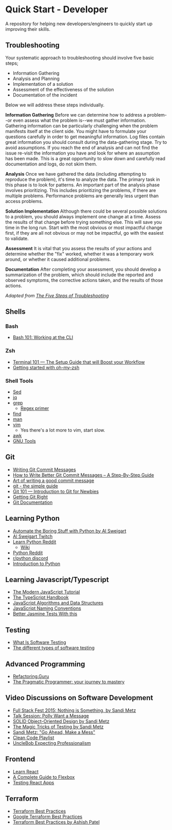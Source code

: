 # Quick Start - Developer

A repository for helping new developers/engineers to quickly start up improving their skills.

## Troubleshooting

Your systematic approach to troubleshooting should involve five basic steps;

- Information Gathering
- Analysis and Planning
- Implementation of a solution
- Assessment of the effectiveness of the solution
- Documentation of the incident

Below we will address these steps individually.

**Information Gathering**  Before we can determine how to address a problem--or even assess what the problem is--we must gather information. Gathering information can be particularly challenging when the problem manifests itself at the client side. You might have to formulate your questions carefully in order to get meaningful information. Log files contain great information you should consult during the data-gathering stage. Try to avoid assumptions. If you reach the end of analysis and can not find the issue re-visit the information you have and look for where an assumption has been made. This is a great opportunity to slow down and carefully read documentation and logs, do not skim them.

**Analysis** Once we have gathered the data (including attempting to reproduce the problem), it's time to analyze the data.  The primary task in this phase is to look for patterns. An important part of the analysis phase involves prioritizing. This includes prioritizing the problems, if there are multiple problems. Performance problems are generally less urgent than access problems.

**Solution Implementation** Although there could be several possible solutions to a problem, you should always implement one change at a time. Assess the results of that change before trying something else. This will save you time in the long run. Start with the most obvious or most impactful change first, if they are all not obvious or may not be impactful, go with the easiest to validate.

**Assessment**  It is vital that you assess the results of your actions and determine whether the "fix" worked, whether it was a temporary work around, or whether it caused additional problems.

**Documentation** After completing your assessment, you should develop a summarization of the problem, which should include the reported and observed symptoms, the corrective actions taken, and the results of those actions.

*Adapted from [The Five Steps of Troubleshooting](https://www.aimetis.com/webhelp/aira/v5/en/troubleshooting/Troubleshooting_Guidelines/The_Five_Steps_of_Troubleshooting.htm)*

## Shells

### Bash

- [Bash 101: Working at the CLI](https://www.linux.com/training-tutorials/bash-101-working-cli/)

### Zsh

- [Terminal 101 — The Setup Guide that will Boost your Workflow](https://itnext.io/terminal-101-the-setup-guide-that-will-boost-your-workflow-12df2570052)
- [Getting started with oh-my-zsh](https://dienbui.medium.com/using-oh-my-zsh-f65be6460d3f)

### Shell Tools

- [Sed](https://www.grymoire.com/Unix/Sed.html)
- [jq](https://lzone.de/cheat-sheet/jq)
- [grep](https://www.eriwen.com/tools/grep-is-a-beautiful-tool/)
  - [Regex primer](http://marvin.cs.uidaho.edu/~heckendo/Handouts/regex.html)
- [find](https://www.eriwen.com/productivity/find-is-a-beautiful-tool/)
- [man](https://phoenixnap.com/kb/linux-man)
- [vim](https://www.linuxfoundation.org/blog/blog/classic-sysadmin-vim-101-a-beginners-guide-to-vim)
  - Yes there's a lot more to vim, start slow.
- [awk](https://www.thegeekstuff.com/2010/01/awk-introduction-tutorial-7-awk-print-examples/)
- [GNU Tools](https://www.gnu.org/software/software.html)

## Git

- [Writing Git Commit Messages](https://cbea.ms/git-commit/)
- [How to Write Better Git Commit Messages – A Step-By-Step Guide](https://www.freecodecamp.org/news/how-to-write-better-git-commit-messages/)
- [Art of writing a good commit message](https://dev.to/wordssaysalot/art-of-writing-a-good-commit-message-56o7)
- [git - the simple guide](https://rogerdudler.github.io/git-guide/)
- [Git 101 — Introduction to Git for Newbies](https://medium.com/@itswisdomagain/git-101-introduction-to-git-for-newbies-bb14f6f9fc1)
- [Getting Git Right](https://www.atlassian.com/git)
- [Git Documentation](https://git-scm.com/doc)

## Learning Python

- [Automate the Boring Stuff with Python by Al Sweigart](https://automatetheboringstuff.com/)
- [Al Sweigart Twitch](https://www.twitch.tv/alsweigart)
- [Learn Python Reddit](https://www.reddit.com/r/learnpython/)
  - [Wiki](https://www.reddit.com/r/learnpython/wiki/index/)
- [Python Reddit](https://www.reddit.com/r/python/)
- [r/python discord](https://discord.gg/python)
- [Introduction to Python](http://introtopython.org/)

## Learning Javascript/Typescript

- [The Modern JavaScript Tutorial](https://javascript.info/)
- [The TypeScript Handbook](https://www.typescriptlang.org/docs/handbook/intro.html)
- [JavaScript Algorithms and Data Structures](https://www.freecodecamp.org/learn/javascript-algorithms-and-data-structures/)
- [JavaScript Naming Conventions](https://www.robinwieruch.de/javascript-naming-conventions/)
- [Better Jasmine Tests With this](https://gist.github.com/traviskaufman/11131303)

## Testing

- [What Is Software Testing](https://www.softwaretestingmaterial.com/software-testing/)
- [The different types of software testing](https://www.atlassian.com/continuous-delivery/software-testing/types-of-software-testing)

## Advanced Programming

- [Refactoring.Guru](https://refactoring.guru/)
- [The Pragmatic Programmer: your journey to mastery](https://www.amazon.com/dp/B07VRS84D1)

## Video Discussions on Software Development

- [Full Stack Fest 2015: Nothing is Something, by Sandi Metz](https://www.youtube.com/watch?v=9mLK_8hKii8)
- [Talk Session: Polly Want a Message](https://www.youtube.com/watch?v=YtROlyWWhV0)
- [SOLID Object-Oriented Design by Sandi Metz](https://www.youtube.com/watch?v=v-2yFMzxqwU)
- [The Magic Tricks of Testing by Sandi Metz](https://www.youtube.com/watch?v=URSWYvyc42M)
- [Sandi Metz: "Go Ahead, Make a Mess"](https://www.youtube.com/watch?v=mpA2F1In41w)
- [Clean Code Playlist](https://youtube.com/playlist?list=PLUxszVpqZTNShoypLQW9a4dEcffsoZT4k)
- [UncleBob Expecting Professionalism](https://www.youtube.com/watch?v=BSaAMQVq01E)

## Frontend

- [Learn React](https://scrimba.com/learn/learnreact)
- [A Complete Guide to Flexbox](https://css-tricks.com/snippets/css/a-guide-to-flexbox/)
- [Testing React Apps](https://jestjs.io/docs/tutorial-react)

## Terraform

- [Terraform Best Practices](https://www.terraform-best-practices.com/code-structure)
- [Google Terraform Best Practices](https://cloud.google.com/docs/terraform/best-practices-for-terraform)
- [Terraform Best Practices by Ashish Patel](https://medium.com/devops-mojo/terraform-best-practices-top-best-practices-for-terraform-configuration-style-formatting-structure-66b8d938f00c)
